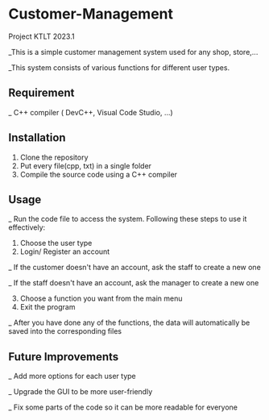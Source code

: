 # Customer-Management
Project KTLT 2023.1

_This is a simple customer management system used for any shop, store,...

_This system consists of various functions for different user types.

## Requirement
_ C++ compiler ( DevC++, Visual Code Studio, ...)

## Installation
1. Clone the repository
2. Put every file(cpp, txt) in a single folder
3. Compile the source code using a C++ compiler

## Usage
_ Run the code file to access the system. Following these steps to use it effectively:
1. Choose the user type
2. Login/ Register an account
   
  _ If the customer doesn't have an account, ask the staff to create a new one
  
  _ If the staff doesn't have an account, ask the manager to create a new one
  
3. Choose a function you want from the main menu
4. Exit the program

_ After you have done any of the functions, the data will automatically be saved into the corresponding files

## Future Improvements
_ Add more options for each user type

_ Upgrade the GUI to be more user-friendly

_ Fix some parts of the code so it can be more readable for everyone

   

